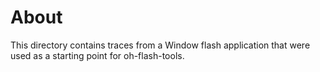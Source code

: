 # About

This directory contains traces from a Window flash application
that were used as a starting point for oh-flash-tools.
